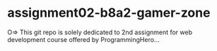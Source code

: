 # assignment02-b8a2-gamer-zone

O=> This git repo is solely dedicated to 2nd assignment for web development course offered by ProgrammingHero...

